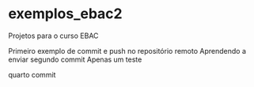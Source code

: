 # exemplos_ebac2
Projetos para o curso EBAC

Primeiro exemplo de commit e push no repositório remoto
Aprendendo a enviar
segundo commit
Apenas um teste

quarto commit

